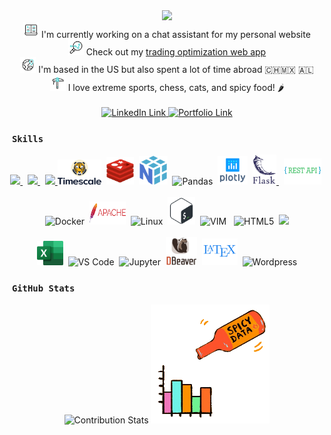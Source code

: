 <div align="center">
    <img src="https://readme-typing-svg.herokuapp.com?font=Inconsolata&size=26&duration=3000&pause=10&color=08BFF7&center=true&multiline=true&repeat=false&width=1100&height=140&lines=Hi+I'm+Mitchell%2C+a+software+developer+with+a+background+in;particle+physics+and+a+passion+for+quantitative+analysis.;I'm+excited+by+machine+learning,+data+science,+and+quantitative+trading.;Welcome+to+my+GitHub!">
</div>

<div align="center">
    <img src="https://github.com/MitchMedeiros/MitchMedeiros/blob/297c690241747eca3901e7fb5d2fb3fe1e541e81/images/elearn.gif" width="25"> I'm currently working on a chat assistant for my personal website
    <br>
    <img src="https://github.com/MitchMedeiros/MitchMedeiros/blob/61537ee093a9681511e8e9288093a713ae484f70/images/optimize.gif" width="25"> Check out my <a href="https://backtest.fi" target="_blank">trading optimization web app</a>
    <br>
    <img src="https://github.com/MitchMedeiros/MitchMedeiros/blob/4e6e67762c92f63519cdb23d5d7ff9cd2eff05ee/images/earth.gif" width="25"> I'm based in the US but also spent a lot of time abroad 🇨🇭🇲🇽 🇦🇱
    <br> 
    <img src="https://github.com/MitchMedeiros/MitchMedeiros/blob/897d620368d5be0324c2ac470b7ff3cff61a9a55/images/ice_axe.gif" width="25"> I love extreme sports, chess, cats, and spicy food! 🌶️
</div>
    
<div align="center">
    <br>
    <a href="https://www.linkedin.com/in/mitchell-medeiros/" target="_blank">
        <img src="https://img.shields.io/badge/LinkedIn-blue?style=for-the-badge&logo=linkedin&logoColor=white" alt="LinkedIn Link" title="LinkedIn Link">
    </a>
    <a href="https://mitchm.net/" target="_blank">
        <img src="https://img.shields.io/badge/Portfolio-dda703?style=for-the-badge&logo=About&logoColor=white" alt="Portfolio Link" title="Portfolio Link">
    </a>
</div>

### &nbsp;`Skills`

<div align="center">
    <a href="https://www.python.org/" target="_blank" alt="Python" title="Python"> 
        <img src="https://raw.githubusercontent.com/danielcranney/readme-generator/main/public/icons/skills/python-colored.svg" width="44">
    </a>&nbsp;
    <a href="https://www.postgresql.org/" target="_blank" alt="PostgreSQL" title="PostgreSQL">
        <img src="https://raw.githubusercontent.com/danielcranney/readme-generator/main/public/icons/skills/postgresql-colored.svg" width="44">
    </a>&nbsp;
    <a href="https://www.mysql.com/" target="_blank" alt="MySQL" title="MySQL">
        <img src="https://cdn.jsdelivr.net/gh/devicons/devicon/icons/mysql/mysql-original-wordmark.svg" width="58">
    </a>
    <img src="https://github.com/MitchMedeiros/MitchMedeiros/blob/664b3df1516e08ff92baf0053972dd7e979bfb43/images/timescale.png" width="70" alt="timescaleDB" title="timescaleDB">&nbsp;
    <img src="https://github.com/MitchMedeiros/MitchMedeiros/blob/5a30a3afee65952c58b245be1c7b07e55eb920eb/images/redis.svg"width="44" alt="Redis" title="Redis">&nbsp;
    <img src="https://github.com/devicons/devicon/blob/1119b9f84c0290e0f0b38982099a2bd027a48bf1/icons/numpy/numpy-original.svg" width="46" alt="Numpy" title="Numpy">&nbsp;
    <img src="https://cdn.jsdelivr.net/gh/devicons/devicon/icons/pandas/pandas-original-wordmark.svg" width="49" alt="Pandas" title="Pandas">&nbsp;
    <img src="https://github.com/MitchMedeiros/MitchMedeiros/blob/a8e9127b995bd88ab5a1ed8fa0159bc90631f9e6/images/plotly.png" width="48" alt="Plotly" title="Plotly">&nbsp;
    <a href="https://flask.palletsprojects.com/en/2.0.x/" target="_blank" alt="Flask" title="Flask">
        <img src="https://github.com/MitchMedeiros/MitchMedeiros/blob/127afd4944fe5732f6d76496687e25aa7007156c/images/flask.png" width="38">
    </a>&nbsp;
    <img src="https://github.com/MitchMedeiros/MitchMedeiros/blob/bfe35ab4179d36e9645c7da3d1a12fd685f46e62/images/rest_api.png" width="60" height="42" alt="REST" title="REST">&nbsp;
    <br></br>
    <img src="https://cdn.jsdelivr.net/gh/devicons/devicon/icons/docker/docker-plain.svg" width="47" alt="Docker" title="Docker">&nbsp;    
    <img src="https://github.com/MitchMedeiros/MitchMedeiros/blob/664b3df1516e08ff92baf0053972dd7e979bfb43/images/apache.png" width="58" height="37" alt="Apache HTTP" title="Apache HTTP">&nbsp;
    <img src="https://cdn.jsdelivr.net/gh/devicons/devicon/icons/linux/linux-original.svg" width="44" alt="Linux" title="Linux">&nbsp;
    <img src="https://github.com/devicons/devicon/blob/1119b9f84c0290e0f0b38982099a2bd027a48bf1/icons/bash/bash-original.svg" width="44" alt="Bash" title="Bash">&nbsp;
    <img src="https://cdn.jsdelivr.net/gh/devicons/devicon/icons/vim/vim-original.svg" width="42" alt="VIM" title="VIM">&nbsp;&nbsp;
    <img src="https://cdn.jsdelivr.net/gh/devicons/devicon/icons/html5/html5-original.svg" width="42" alt="HTML5" title="HTML5">&nbsp;
    <a href="https://git-scm.com/" target="_blank" alt="Git" title="Git">
        <img src="https://raw.githubusercontent.com/danielcranney/readme-generator/main/public/icons/skills/git-colored.svg" width="44">
    </a>
    <br></br>
    <img src="https://github.com/MitchMedeiros/MitchMedeiros/blob/b7394bf710312c6604f79b29cf22c885fc9b37cc/images/excel.svg" width="42" alt="Excel" title="Excel">&nbsp;
    <img src="https://cdn.jsdelivr.net/gh/devicons/devicon/icons/vscode/vscode-original.svg" width="44" alt="VS Code" title="VS Code">&nbsp;
    <img src="https://cdn.jsdelivr.net/gh/devicons/devicon/icons/jupyter/jupyter-original-wordmark.svg" width="44" alt="Jupyter" title="Jupyter">&nbsp;
    <img src="https://github.com/MitchMedeiros/MitchMedeiros/blob/b7394bf710312c6604f79b29cf22c885fc9b37cc/images/dbeaver.png" height="45" width="50" alt="DBeaver" title="DBeaver">&nbsp;
    <img src="https://github.com/MitchMedeiros/MitchMedeiros/blob/cac9f6b38a08ce51568a84c2ee2e67459ad39fcf/images/latex.png" width="57" alt="Latex" title="Latex">&nbsp;
    <img src="https://cdn.jsdelivr.net/gh/devicons/devicon/icons/wordpress/wordpress-plain.svg" width="44" alt="Wordpress" title="Wordpress">
</div>

### &nbsp;`GitHub Stats`

<div align="center">
    <img src="https://streak-stats.demolab.com?user=MitchMedeiros&theme=algolia&hide_border=true&date_format=M%20j%5B%2C%20Y%5D&background=EB545400&currStreakNum=EB7A2B&currStreakLabel=EB7A2B&sideNums=08BFF7&sideLabels=EB7A2B&ring=26D4F7&fire=EB7A2B&dates=EB3E2B" alt="Contribution Stats" title="Contribution Stats">
    <img src="https://github.com/MitchMedeiros/MitchMedeiros/blob/f555577ccb1a171db4ebcfa82f09b643eaf16f55/images/spicy_data.gif" width="190" alt="some serious spiciness" title="some serious spiciness">
</div>

    
    
    
